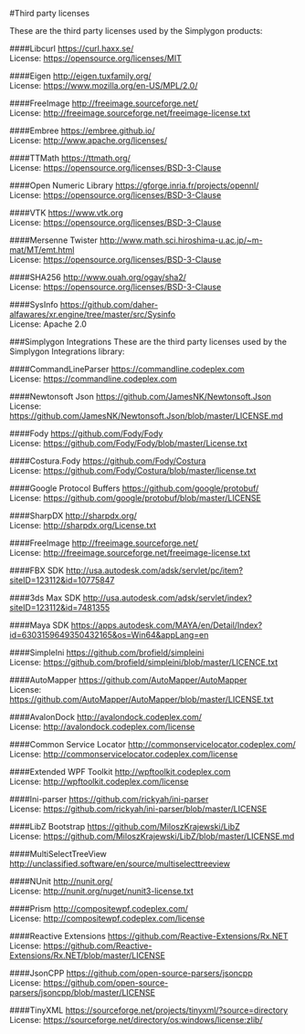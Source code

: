 #Third party licenses

These are the third party licenses used by the Simplygon products:

####Libcurl
https://curl.haxx.se/<br>
License: https://opensource.org/licenses/MIT

####Eigen
http://eigen.tuxfamily.org/<br>
License: https://www.mozilla.org/en-US/MPL/2.0/

####FreeImage
http://freeimage.sourceforge.net/<br>
License: http://freeimage.sourceforge.net/freeimage-license.txt

####Embree
https://embree.github.io/<br>
License: http://www.apache.org/licenses/

####TTMath
https://ttmath.org/<br>
License: https://opensource.org/licenses/BSD-3-Clause

####Open Numeric Library
https://gforge.inria.fr/projects/opennl/<br>
License: https://opensource.org/licenses/BSD-3-Clause

####VTK
https://www.vtk.org<br>
License: https://opensource.org/licenses/BSD-3-Clause

####Mersenne Twister
http://www.math.sci.hiroshima-u.ac.jp/~m-mat/MT/emt.html<br>
License: https://opensource.org/licenses/BSD-3-Clause

####SHA256
http://www.ouah.org/ogay/sha2/<br>
License: https://opensource.org/licenses/BSD-3-Clause

####SysInfo
https://github.com/daher-alfawares/xr.engine/tree/master/src/Sysinfo<br>
License: Apache 2.0

###Simplygon Integrations
These are the third party licenses used by the Simplygon Integrations library:

####CommandLineParser
https://commandline.codeplex.com<br>
License: https://commandline.codeplex.com

####Newtonsoft Json
https://github.com/JamesNK/Newtonsoft.Json<br>
License: https://github.com/JamesNK/Newtonsoft.Json/blob/master/LICENSE.md

####Fody
https://github.com/Fody/Fody<br>
License: https://github.com/Fody/Fody/blob/master/License.txt

####Costura.Fody
https://github.com/Fody/Costura<br>
License: https://github.com/Fody/Costura/blob/master/license.txt

####Google Protocol Buffers
https://github.com/google/protobuf/<br>
License: https://github.com/google/protobuf/blob/master/LICENSE

####SharpDX
http://sharpdx.org/<br>
License: http://sharpdx.org/License.txt

####FreeImage
http://freeimage.sourceforge.net/<br>
License: http://freeimage.sourceforge.net/freeimage-license.txt

####FBX SDK
http://usa.autodesk.com/adsk/servlet/pc/item?siteID=123112&id=10775847

####3ds Max SDK
http://usa.autodesk.com/adsk/servlet/index?siteID=123112&id=7481355

####Maya SDK
https://apps.autodesk.com/MAYA/en/Detail/Index?id=6303159649350432165&os=Win64&appLang=en

####SimpleIni
https://github.com/brofield/simpleini<br>
License: https://github.com/brofield/simpleini/blob/master/LICENCE.txt

####AutoMapper
https://github.com/AutoMapper/AutoMapper<br>
License: https://github.com/AutoMapper/AutoMapper/blob/master/LICENSE.txt

####AvalonDock
http://avalondock.codeplex.com/<br>
License: http://avalondock.codeplex.com/license

####Common Service Locator
http://commonservicelocator.codeplex.com/<br>
License: http://commonservicelocator.codeplex.com/license

####Extended WPF Toolkit
http://wpftoolkit.codeplex.com<br>
License: http://wpftoolkit.codeplex.com/license

####Ini-parser
https://github.com/rickyah/ini-parser<br>
License: https://github.com/rickyah/ini-parser/blob/master/LICENSE

####LibZ Bootstrap
https://github.com/MiloszKrajewski/LibZ<br>
License: https://github.com/MiloszKrajewski/LibZ/blob/master/LICENSE.md

####MultiSelectTreeView
http://unclassified.software/en/source/multiselecttreeview

####NUnit
http://nunit.org/<br>
License: http://nunit.org/nuget/nunit3-license.txt

####Prism
http://compositewpf.codeplex.com/<br>
License: http://compositewpf.codeplex.com/license

####Reactive Extensions
https://github.com/Reactive-Extensions/Rx.NET<br>
License: https://github.com/Reactive-Extensions/Rx.NET/blob/master/LICENSE

####JsonCPP
https://github.com/open-source-parsers/jsoncpp<br>
License: https://github.com/open-source-parsers/jsoncpp/blob/master/LICENSE

####TinyXML
https://sourceforge.net/projects/tinyxml/?source=directory<br>
License: https://sourceforge.net/directory/os:windows/license:zlib/